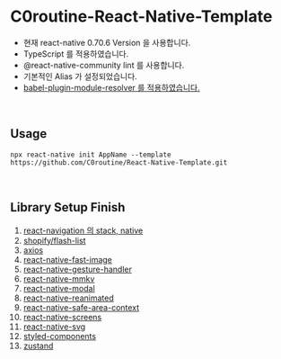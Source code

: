 # C0routine-React-Native-Template
- 현재 react-native 0.70.6 Version 을 사용합니다.
- TypeScript 를 적용하였습니다.
- @react-native-community lint 를 사용합니다.
- 기본적인 Alias 가 설정되었습니다.
- [babel-plugin-module-resolver 를 적용하였습니다.](https://github.com/tleunen/babel-plugin-module-resolver#readme)
<br>

## Usage
```shell
npx react-native init AppName --template https://github.com/C0routine/React-Native-Template.git
```
<br>

## Library Setup Finish
1. [react-navigation 의 stack, native](https://reactnavigation.org/)
2. [shopify/flash-list](https://shopify.github.io/flash-list/)
3. [axios](https://axios-http.com)
4. [react-native-fast-image](https://github.com/DylanVann/react-native-fast-image#readme)
5. [react-native-gesture-handler](https://github.com/software-mansion/react-native-gesture-handler#readme)
6. [react-native-mmkv](https://github.com/mrousavy/react-native-mmkv#readme)
7. [react-native-modal](https://github.com/react-native-community/react-native-modal)
8. [react-native-reanimated](https://github.com/software-mansion/react-native-reanimated#readme)
9. [react-native-safe-area-context](https://github.com/th3rdwave/react-native-safe-area-context#readme)
10. [react-native-screens](https://github.com/software-mansion/react-native-screens#readme)
11. [react-native-svg](https://github.com/react-native-community/react-native-svg)
12. [styled-components](https://styled-components.com/)
13. [zustand](https://github.com/pmndrs/zustand)
